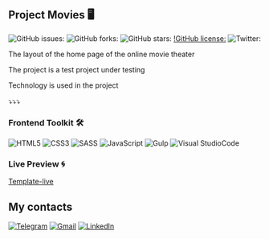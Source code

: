 ## Project Movies 🖥

![GitHub issues:](https://img.shields.io/github/issues/SergeyShurkhovetckii/Movies.github.io)
![GitHub forks:](https://img.shields.io/github/forks/SergeyShurkhovetckii/Movies.github.io)
![GitHub stars:](https://img.shields.io/github/stars/SergeyShurkhovetckii/Movies.github.io)
[!GitHub license:](https://img.shields.io/github/license/SergeyShurkhovetckii/Movies.github.io)
![Twitter:](https://img.shields.io/twitter/url?url=https%3A%2F%2Fgithub.com%2FSergeyShurkhovetckii%2FMovies.github.io)

<p>The layout of the home page of the online movie theater </p>
<p>The project is a test project under testing </p>
<p> Technology is used in the project </p>

⤵️⤵️⤵️
### Frontend Toolkit 🛠

![HTML5](https://img.shields.io/badge/html5-%23E34F26.svg?style=for-the-badge&logo=html5&logoColor=white)
![CSS3](https://img.shields.io/badge/css3-%231572B6.svg?style=for-the-badge&logo=css3&logoColor=white)
![SASS](https://img.shields.io/badge/SASS-hotpink.svg?style=for-the-badge&logo=SASS&logoColor=white)
![JavaScript](https://img.shields.io/badge/javascript-%23323330.svg?style=for-the-badge&logo=javascript&logoColor=%23F7DF1E)
![Gulp](https://img.shields.io/badge/GULP-%23CF4647.svg?style=for-the-badge&logo=gulp&logoColor=white)
![Visual StudioCode](https://img.shields.io/badge/Visual%20Studio%20Code-0078d7.svg?style=for-the-badge&logo=visual-studio-code&logoColor=white)

### Live Preview 🌀

<a href='https://sergeyshurkhovetckii.github.io/Movies.github.io'>Template-live<a>

<h2>My contacts</h2>

<a href="https://t.me/Shurkhovetskii_Sergey">![Telegram](https://img.shields.io/badge/Telegram-2CA5E0?style=for-the-badge&logo=telegram&logoColor=white)</a>
<a href="mailto:sshurkhovetskii@gmail.com">![Gmail](https://img.shields.io/badge/Gmail-D14836?style=for-the-badge&logo=gmail&logoColor=white)</a>
<a href="https://www.linkedin.com/in/sergey-shurkhovetskii-13183a256/">![LinkedIn](https://img.shields.io/badge/linkedin-%230077B5.svg?style=for-the-badge&logo=linkedin&logoColor=white)</a>